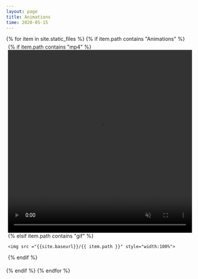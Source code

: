 ```yaml
---
layout: page
title: Animations
time: 2020-05-15
---
```

<script src="./jquery-3.4.1.min.js"></script>
<style>
.column {
  float: left;
  width: 100%;
  padding: 5px;
}

.row::after {
  content: "";
  clear: both;
  display: table;
  width: 200%;
}
</style>

<div class="row">
{% for item in site.static_files %}
{% if item.path contains "Animations" %}
  <div class="column" id="{{item.name}}">
  {% if item.path contains "mp4" %}
      <video width="100%" height="500" controls loop autoplay muted>
      <source src="{{site.baseurl}}/{{item.path}}" type="video/mp4">
    </video>
  {% elsif item.path contains "gif" %}
  
    <img src ="{{site.baseurl}}/{{ item.path }}" style="width:100%">
  {% endif %}  
  </div>
{% endif %}
{% endfor %}
</div>


